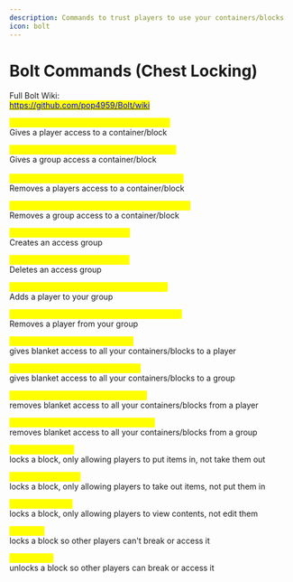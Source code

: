```yaml
---
description: Commands to trust players to use your containers/blocks
icon: bolt
---
```


# Bolt Commands (Chest Locking)

Full Bolt Wiki:\
[<mark style="color:blue;">https://github.com/pop4959/Bolt/wiki</mark>](https://github.com/pop4959/Bolt/wiki)

<mark style="color:yellow;">/bolt modify add normal player (Username)</mark>\
Gives a player access to a container/block

<mark style="color:yellow;">/bolt modify add normal group (Group name)</mark>\
Gives a group access a container/block\
\
<mark style="color:yellow;">/bolt modify remove normal player (Username)</mark>\
Removes a players access to a container/block

<mark style="color:yellow;">/bolt modify remove normal group (Group name)</mark>\
Removes a group access to a container/block

<mark style="color:yellow;">/bolt group create (Group name)</mark>\
Creates an access group

<mark style="color:yellow;">/bolt group delete (Group name)</mark>\
Deletes an access group

<mark style="color:yellow;">/bolt group add (Group Name) (Username)</mark>\
Adds a player to your group

<mark style="color:yellow;">/bolt group remove (Group Name) (Username)</mark>\
Removes a player from your group

<mark style="color:yellow;">/bolt trust add player (Username)</mark>\
gives blanket access to all your containers/blocks to a player

<mark style="color:yellow;">/bolt trust add group (Group Name)</mark>\
gives blanket access to all your containers/blocks to a group

<mark style="color:yellow;">/bolt trust remove player (Username)</mark>\
removes blanket access to all your containers/blocks from a player

<mark style="color:yellow;">/bolt trust remove group (Group Name)</mark>\
removes blanket access to all your containers/blocks from a group

<mark style="color:yellow;">/bolt lock deposit</mark>\
locks a block, only allowing players to put items in, not take them out

<mark style="color:yellow;">/bolt lock withdraw</mark>\
locks a block, only allowing players to take out items, not put them in

<mark style="color:yellow;">/bolt lock display</mark>\
locks a block, only allowing players to view contents, not edit them

<mark style="color:yellow;">/bolt lock</mark>\
locks a block so other players can't break or access it

<mark style="color:yellow;">/bolt unlock</mark>\
unlocks a block so other players can break or access it



